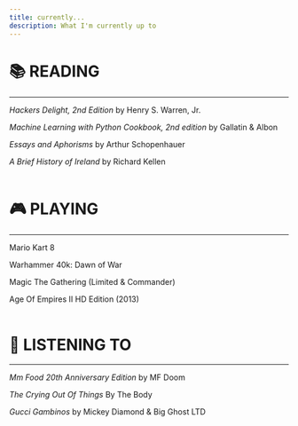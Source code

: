 ```yaml
---
title: currently...
description: What I'm currently up to
---
```


# 📚 **READING** 
---
*Hackers Delight, 2nd Edition* by Henry S. Warren, Jr.

*Machine Learning with Python Cookbook, 2nd edition* by Gallatin & Albon

*Essays and Aphorisms* by Arthur Schopenhauer

*A Brief History of Ireland* by Richard Kellen
<br><br>

# 🎮 **PLAYING**
--------------------------------
Mario Kart 8

Warhammer 40k: Dawn of War

Magic The Gathering (Limited & Commander)

Age Of Empires II HD Edition (2013)
<br><br>
# 🎵 **LISTENING TO**

---
*Mm Food 20th Anniversary Edition* by MF Doom

*The Crying Out Of Things* By The Body

*Gucci Gambinos* by Mickey Diamond & Big Ghost LTD